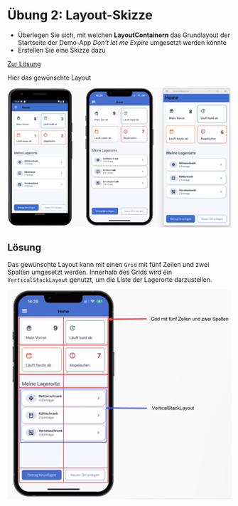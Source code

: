 # Übung 2: Layout-Skizze

- Überlegen Sie sich, mit welchen **LayoutContainern** das Grundlayout der Startseite der Demo-App *Don't let me Expire* umgesetzt werden könnte
- Erstellen Sie eine Skizze dazu

[Zur Lösung](#lösung)

Hier das gewünschte Layout

![Skizze des gewünschten Layouts](Images/lab_b.jpg)

## Lösung

Das gewünschte Layout kann mit einen `Grid` mit fünf Zeilen und zwei Spalten umgesetzt werden. Innerhalb des Grids wird ein `VerticalStackLayout` genutzt, um die Liste der Lagerorte darzustellen.

![Skizze der Lösung](Images/lab_e.jpg)